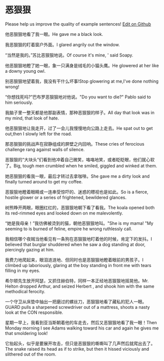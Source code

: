 # 恶狠狠

Please help us improve the quality of example sentences! [Edit on Github](https://github.com/jiyushe/jiyu-example-sentence-source/blob/main/chinese/ehenhen.md)

<p><span class="chinese">他恶狠狠地看了我一眼。</span><span class="english">He gave me a black look.</span></p>

<p><span class="chinese">我恶狠狠的盯着窗户外面。</span><span class="english">I glared angrily out the window.</span></p>

<p><span class="chinese">“当然是我的。”苏比恶狠狠地说。</span><span class="english">Of course it's mine, ' said Soapy.</span></p>

<p><span class="chinese">他恶狠狠地瞪了她一眼，象一只满身是绒毛的小猫头鹰。</span><span class="english">He glowered at her like a downy young owl.</span></p>

<p><span class="chinese">别恶狠狠地望着我，我没有干什么坏事!</span><span class="english">Stop glowering at me,I've done nothing wrong!</span></p>

<p><span class="chinese">“你想找死吗?”巴布罗恶狠狠地对他说。</span><span class="english">"Do you want to die?" Pablo said to him seriously.</span></p>

<p><span class="chinese">我脑子里一整天都是他那副表情，那种恶狠狠的样子。</span><span class="english">All day that look was in my mind, that look of hate.</span></p>

<p><span class="chinese">他恶狠狠地让我走开，过了一会儿我慢慢地向公路上走去。</span><span class="english">He spat out to get out,then I slowly left for the road.</span></p>

<p><span class="chinese">那恶狠狠的挑战声在寂静组成的屏壁之内回响。</span><span class="english">These cries of ferocious challenge rang against walls of silence.</span></p>

<p><span class="chinese">恶狠狠的“大块头”们看到他冲着自己微笑，咯咯地笑，或者眨眨眼，他们就心软了。</span><span class="english">Big, tough men crumbled when he smiled, giggled and winked at them.</span></p>

<p><span class="chinese">她恶狠狠的看我一眼，最后才转过去拿咖啡。</span><span class="english">She gave me a dirty look and finally turned around to get my coffee.</span></p>

<p><span class="chinese">恶狠狠地瞪着眼睛或一连串受惊吓的、迷惑的瞟视也是如此。</span><span class="english">So is a fierce, hostile glower or a series of frightened, bewildered glances.</span></p>

<p><span class="chinese">树熊睁开两眼，眼圈红红的，恶狠狠地朝下看了看我。</span><span class="english">The koala opened both its red-rimmed eyes and looked down on me malevolently.</span></p>

<p><span class="chinese">“她是我母亲！”我彷佛被烫到的猫，朝他恶狠狠地叫。</span><span class="english">"She is my mama! "My seeming to is burned of feline, empire he wrong ruthlessly call.</span></p>

<p><span class="chinese">我相信哪个夜贼当他看见有一条狗在恶狠狠地盯着他的时候，肯定下的发抖。</span><span class="english">I believed that burglar shuddered when he saw a dog standing at door, piercingly gazing at him.</span></p>

<p><span class="chinese">我费力地爬起来，眼泪涟涟地、但同时也是恶狠狠地瞪着眼前的男孩子。</span><span class="english">I climbed up laboriously, glaring at the boy standing in front me with tears filling in my eyes.</span></p>

<p><span class="chinese">希尔顿先生放开阿瑟，又抓住赫伯特，同样一本正经地恶狠狠地摇晃他。</span><span class="english">Mr. Helton dropped Arthur, and seized Herbert , and shook him with the same methodical ferocity.</span></p>

<p><span class="chinese">一个守卫从床垫中抽出一把磨过的螺丝刀，恶狠狠地看了藏私的犯人一眼。</span><span class="english">GUARD pulls a sharpened screwdriver out of a mattress, shoots a nasty look at the CON responsible.</span></p>

<p><span class="chinese">星期一早上，我看到亚当斯朝着他的车走去，然后又恶狠狠地看了我一眼！</span><span class="english">Then Monday morning I see Adams walking toward his car and again he gives me that smoldering look!</span></p>

<p><span class="chinese">它抬起头，似乎是要展开攻击，但只是恶狠狠的嘶嘶叫了几声然后就爬出去了。</span><span class="english">The snake raised its head as if to strike, but then it hissed viciously and slithered out of the room.</span></p>

